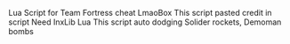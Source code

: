 Lua Script for Team Fortress cheat LmaoBox
This script pasted credit in script
Need InxLib Lua
This script auto dodging Solider rockets, Demoman bombs
